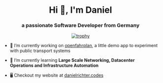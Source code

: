 <h1 align="center">Hi 👋, I'm Daniel</h1>
<h3 align="center">a passionate Software Developer from Germany</h3>
<div align="center">

  [![trophy](https://github-profile-trophy.vercel.app/?username=danielr1996&title=MultiLanguage,Commit,Issues,PullRequest,Repositories,Stars)](https://github.com/ryo-ma/github-profile-trophy)
  
</div>

- 🔭 I’m currently working on [openfahrplan](https://github.com/danielr1996/openfahrplan/), a little demo app to experiment with public transport systems

- 🌱 I’m currently learning **Large Scale Networking, Datacenter Operations and Infrastructure Automation**


- 🖥️ Checkout my website at [danielrichter.codes](https://www.danielrichter.codes/)

